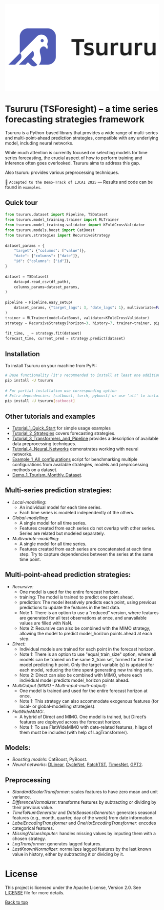 ![tsururu_logo](imgs/tsururu_logo.png)

# Tsururu (TSForesight) – a time series forecasting strategies framework

Tsururu is a Python-based library that provides a wide range of multi-series and multi-point-ahead prediction strategies, compatible with any underlying model, including neural networks. 

While much attention is currently focused on selecting models for time series forecasting, the crucial aspect of how to perform training and inference often goes overlooked. Tsururu aims to address this gap. 

Also tsururu provides various preprocessing techniques.

🎉 `Accepted to the Demo-Track of IJCAI 2025` — Results and code can be found in `examples`.

<a name="quicktour"></a>
## Quick tour

```python
from tsururu.dataset import Pipeline, TSDataset
from tsururu.model_training.trainer import MLTrainer
from tsururu.model_training.validator import KFoldCrossValidator
from tsururu.models.boost import CatBoost
from tsururu.strategies import RecursiveStrategy

dataset_params = {
    "target": {"columns": ["value"]},
    "date": {"columns": ["date"]},
    "id": {"columns": ["id"]},
}

dataset = TSDataset(
    data=pd.read_csv(df_path),
    columns_params=dataset_params,
)

pipeline = Pipeline.easy_setup(
    dataset_params, {"target_lags": 3, "date_lags": 1}, multivariate=False
)
trainer = MLTrainer(model=CatBoost, validator=KFoldCrossValidator)
strategy = RecursiveStrategy(horizon=3, history=7, trainer=trainer, pipeline=pipeline)

fit_time, _ = strategy.fit(dataset)
forecast_time, current_pred = strategy.predict(dataset)
```

<a name="installation"></a>
## Installation
To install Tsururu on your machine from PyPI:
```bash
# Base functionality (it's recommended to install at least one addition dependency with models):
pip install -U tsururu

# For partial installation use corresponding option
# Extra dependencies: [catboost, torch, pyboost] or use 'all' to install all dependencies
pip install -U tsururu[catboost]
```

<a name="examples"></a>
## Other tutorials and examples

* [Tutorial_1_Quick_Start](https://github.com/sb-ai-lab/tsururu/blob/main/examples/Tutorial_1_Quick_start.ipynb) for simple usage examples
* [Tutorial_2_Strategies](https://github.com/sb-ai-lab/tsururu/blob/main/examples/Tutorial_2_Strategies.ipynb) covers forecasting strategies.
* [Tutorial_3_Transformers_and_Pipeline](https://github.com/sb-ai-lab/tsururu/blob/main/examples/Tutorial_3_Transformers_and_Pipeline.ipynb) provides a description of available data preprocessing techniques.
* [Tutorial_4_Neural_Networks](https://github.com/sb-ai-lab/tsururu/blob/main/examples/Tutorial_4_Neural_Networks.ipynb) demonstrates working with neural networks.
* [Example_1_All_configurations](https://github.com/sb-ai-lab/tsururu/blob/main/examples/Example_1_All_configurations.py) script for benchmarking multiple configurations from available strategies, models and preprocessing methods on a dataset.
* [Demo_1_Tourism_Monthly_Dataset](https://www.kaggle.com/code/elineii/tsururu-demo).

<a name="description"></a>
## Multi-series prediction strategies:
- _Local-modelling_:
  - An individual model for each time series. 
  - Each time series is modeled independently of the others.
- _Global-modelling_:
  - A single model for all time series.
  - Features created from each series do not overlap with other series. Series are related but modeled separately.
- _Multivariate-modelling_:
  - A single model for all time series. 
  - Features created from each series are concatenated at each time step. Try to capture dependencies between the series at the same time point.

## Multi-point-ahead prediction strategies:
- _Recursive:_ 
	- One model is used for the entire forecast horizon. 
	- training: The model is trained to predict one point ahead.
	- prediction: The model iteratively predicts each point, using previous predictions to update the features in the test data.
	- Note 1: There is an option to use a “reduced” version, where features are generated for all test observations at once, and unavailable values are filled with NaN.
	- Note 2: Recursive can also be combined with the MIMO strategy, allowing the model to predict model_horizon points ahead at each step.
- _Direct:_ 
	- Individual models are trained for each point in the forecast horizon.
	- Note 1: There is an option to use "equal_train_size" option, where all models can be trained on the same X_train set, formed for the last model predicting h point. Only the target variable (y) is updated for each model, reducing the time spent generating new training sets.
	- Note 2: Direct can also be combined with MIMO, where each individual model predicts model_horizon points ahead.
- _MultiOutput (MIMO - Multi-input-multi-output):_
 	- One model is trained and used for the entire forecast horizon at once. 
	- Note 1: This strategy can also accommodate exogenous features (for local- or global-modelling strategies).
- _FlatWideMIMO:_.
	- A hybrid of Direct and MIMO. One model is trained, but Direct’s features are deployed across the forecast horizon.
	- Note 1: To use FlatWideMIMO with date-related features, h lags of them must be included (with help of LagTransformer).

## Models:
- _Boosting models_: CatBoost, PyBoost.
- _Neural networks_: [DLinear](https://arxiv.org/abs/2205.13504), [CycleNet](https://arxiv.org/abs/2409.18479), [PatchTST](https://arxiv.org/abs/2211.14730), [TimesNet](https://arxiv.org/abs/2210.02186), [GPT2](https://arxiv.org/abs/2302.11939).

## Preprocessing
- _StandardScalerTransformer_: scales features to have zero mean and unit variance.
- _DifferenceNormalizer_: transforms features by subtracting or dividing by their previous value.
- _TimeToNumGenerator_ and _DateSeasonsGenerator_: generates seasonal features (e.g., month, quarter, day of the week) from date information.
- _LabelEncodingTransformer_ and _OneHotEncodingTransformer_: encodes categorical features.
- _MissingValuesImputer_: handles missing values by imputing them with a chosen strategy.
- _LagTransformer_: generates lagged features. 
- _LastKnownNormalizer_: normalizes lagged features by the last known value in history, either by subtracting it or dividing by it.

<a name="license"></a>
# License
This project is licensed under the Apache License, Version 2.0. See [LICENSE](https://github.com/sb-ai-lab/tsururu/blob/master/LICENSE) file for more details.

[Back to top](#toc)
